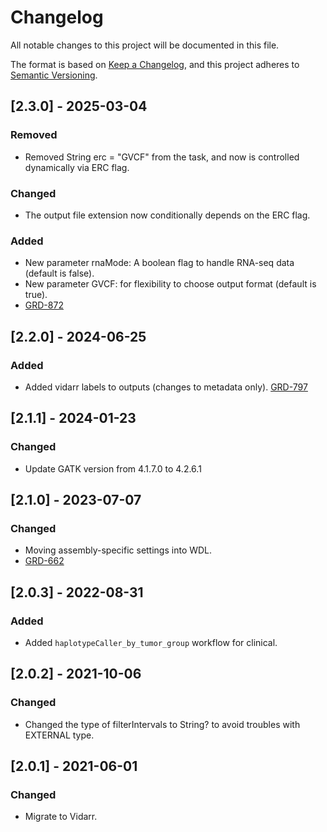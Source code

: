# Changelog
All notable changes to this project will be documented in this file.

The format is based on [Keep a Changelog](https://keepachangelog.com/en/1.0.0/),
and this project adheres to [Semantic Versioning](https://semver.org/spec/v2.0.0.html).

## [2.3.0] - 2025-03-04
### Removed
- Removed String erc = "GVCF" from the task, and now is controlled dynamically via ERC flag.

### Changed
- The output file extension now conditionally depends on the ERC flag.

### Added
- New parameter rnaMode: A boolean flag to handle RNA-seq data (default is false).
- New parameter GVCF: for flexibility to choose output format (default is true).
- [GRD-872](https://jira.oicr.on.ca/browse/GRD-872)

## [2.2.0] - 2024-06-25
### Added
- Added vidarr labels to outputs (changes to metadata only).
[GRD-797](https://jira.oicr.on.ca/browse/GRD-797) 

## [2.1.1] - 2024-01-23
### Changed
- Update GATK version from 4.1.7.0 to 4.2.6.1

## [2.1.0] - 2023-07-07
### Changed
- Moving assembly-specific settings into WDL.
- [GRD-662](https://jira.oicr.on.ca/browse/GRD-662)

## [2.0.3] - 2022-08-31
### Added
- Added `haplotypeCaller_by_tumor_group` workflow for clinical.

## [2.0.2] - 2021-10-06
### Changed
- Changed the type of filterIntervals to String? to avoid troubles with EXTERNAL type.

## [2.0.1] - 2021-06-01
### Changed
- Migrate to Vidarr.
